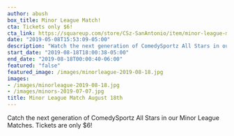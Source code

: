 ```yaml
---
author: abush
box_title: Minor League Match!
cta: Tickets only $6!
cta_link: https://squareup.com/store/CSz-SanAntonio/item/minor-league-match-august-th-1
date: "2019-05-08T15:53:09-05:00"
description: "Watch the next generation of ComedySportz All Stars in our Minor League Matches."
start_date: "2019-08-18T18:00:38-05:00"
end_date: "2019-08-18T00:00:40-06:00"
featured: "false"
featured_image: /images/minorleague-2019-08-18.jpg
images:
- /images/minorleague-2019-08-18.jpg
- /images/minors-2019-07-07.jpg
title: Minor League Match August 18th
---
```


Catch the next generation of ComedySportz All Stars in our Minor League Matches.
Tickets are only $6!
